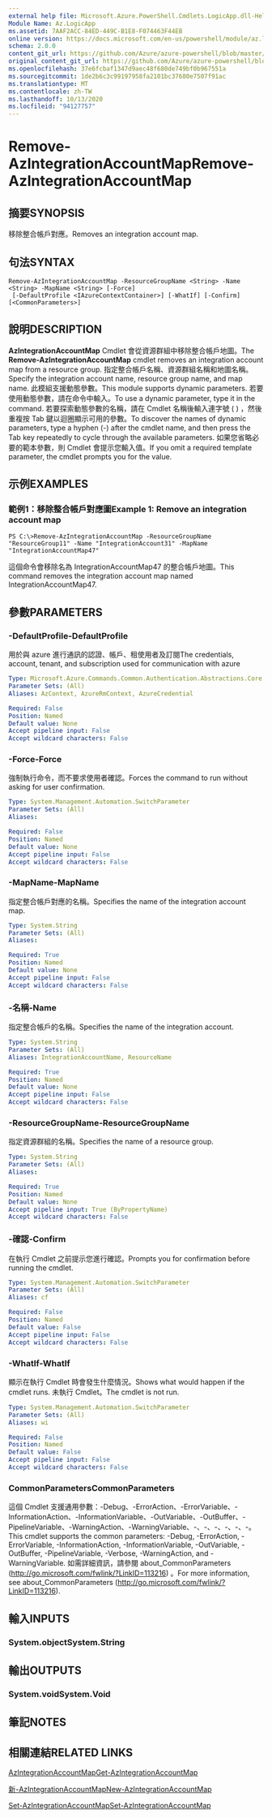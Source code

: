 ```yaml
---
external help file: Microsoft.Azure.PowerShell.Cmdlets.LogicApp.dll-Help.xml
Module Name: Az.LogicApp
ms.assetid: 7AAF2ACC-84ED-449C-B1E8-F074463F44EB
online version: https://docs.microsoft.com/en-us/powershell/module/az.logicapp/remove-azintegrationaccountmap
schema: 2.0.0
content_git_url: https://github.com/Azure/azure-powershell/blob/master/src/LogicApp/LogicApp/help/Remove-AzIntegrationAccountMap.md
original_content_git_url: https://github.com/Azure/azure-powershell/blob/master/src/LogicApp/LogicApp/help/Remove-AzIntegrationAccountMap.md
ms.openlocfilehash: 37e6fcbaf1347d9aec48f680de749bf0b967551a
ms.sourcegitcommit: 1de2b6c3c99197958fa2101bc37680e7507f91ac
ms.translationtype: MT
ms.contentlocale: zh-TW
ms.lasthandoff: 10/13/2020
ms.locfileid: "94127757"
---
```

# <span data-ttu-id="8fb9e-101">Remove-AzIntegrationAccountMap</span><span class="sxs-lookup"><span data-stu-id="8fb9e-101">Remove-AzIntegrationAccountMap</span></span>

## <span data-ttu-id="8fb9e-102">摘要</span><span class="sxs-lookup"><span data-stu-id="8fb9e-102">SYNOPSIS</span></span>
<span data-ttu-id="8fb9e-103">移除整合帳戶對應。</span><span class="sxs-lookup"><span data-stu-id="8fb9e-103">Removes an integration account map.</span></span>

## <span data-ttu-id="8fb9e-104">句法</span><span class="sxs-lookup"><span data-stu-id="8fb9e-104">SYNTAX</span></span>

```
Remove-AzIntegrationAccountMap -ResourceGroupName <String> -Name <String> -MapName <String> [-Force]
 [-DefaultProfile <IAzureContextContainer>] [-WhatIf] [-Confirm] [<CommonParameters>]
```

## <span data-ttu-id="8fb9e-105">說明</span><span class="sxs-lookup"><span data-stu-id="8fb9e-105">DESCRIPTION</span></span>
<span data-ttu-id="8fb9e-106">**AzIntegrationAccountMap** Cmdlet 會從資源群組中移除整合帳戶地圖。</span><span class="sxs-lookup"><span data-stu-id="8fb9e-106">The **Remove-AzIntegrationAccountMap** cmdlet removes an integration account map from a resource group.</span></span>
<span data-ttu-id="8fb9e-107">指定整合帳戶名稱、資源群組名稱和地圖名稱。</span><span class="sxs-lookup"><span data-stu-id="8fb9e-107">Specify the integration account name, resource group name, and map name.</span></span>
<span data-ttu-id="8fb9e-108">此模組支援動態參數。</span><span class="sxs-lookup"><span data-stu-id="8fb9e-108">This module supports dynamic parameters.</span></span>
<span data-ttu-id="8fb9e-109">若要使用動態參數，請在命令中輸入。</span><span class="sxs-lookup"><span data-stu-id="8fb9e-109">To use a dynamic parameter, type it in the command.</span></span>
<span data-ttu-id="8fb9e-110">若要探索動態參數的名稱，請在 Cmdlet 名稱後輸入連字號 ( ) ，然後重複按 Tab 鍵以迴圈顯示可用的參數。</span><span class="sxs-lookup"><span data-stu-id="8fb9e-110">To discover the names of dynamic parameters, type a hyphen (-) after the cmdlet name, and then press the Tab key repeatedly to cycle through the available parameters.</span></span>
<span data-ttu-id="8fb9e-111">如果您省略必要的範本參數，則 Cmdlet 會提示您輸入值。</span><span class="sxs-lookup"><span data-stu-id="8fb9e-111">If you omit a required template parameter, the cmdlet prompts you for the value.</span></span>

## <span data-ttu-id="8fb9e-112">示例</span><span class="sxs-lookup"><span data-stu-id="8fb9e-112">EXAMPLES</span></span>

### <span data-ttu-id="8fb9e-113">範例1：移除整合帳戶對應圖</span><span class="sxs-lookup"><span data-stu-id="8fb9e-113">Example 1: Remove an integration account map</span></span>
```
PS C:\>Remove-AzIntegrationAccountMap -ResourceGroupName "ResourceGroup11" -Name "IntegrationAccount31" -MapName "IntegrationAccountMap47"
```

<span data-ttu-id="8fb9e-114">這個命令會移除名為 IntegrationAccountMap47 的整合帳戶地圖。</span><span class="sxs-lookup"><span data-stu-id="8fb9e-114">This command removes the integration account map named IntegrationAccountMap47.</span></span>

## <span data-ttu-id="8fb9e-115">參數</span><span class="sxs-lookup"><span data-stu-id="8fb9e-115">PARAMETERS</span></span>

### <span data-ttu-id="8fb9e-116">-DefaultProfile</span><span class="sxs-lookup"><span data-stu-id="8fb9e-116">-DefaultProfile</span></span>
<span data-ttu-id="8fb9e-117">用於與 azure 進行通訊的認證、帳戶、租使用者及訂閱</span><span class="sxs-lookup"><span data-stu-id="8fb9e-117">The credentials, account, tenant, and subscription used for communication with azure</span></span>

```yaml
Type: Microsoft.Azure.Commands.Common.Authentication.Abstractions.Core.IAzureContextContainer
Parameter Sets: (All)
Aliases: AzContext, AzureRmContext, AzureCredential

Required: False
Position: Named
Default value: None
Accept pipeline input: False
Accept wildcard characters: False
```

### <span data-ttu-id="8fb9e-118">-Force</span><span class="sxs-lookup"><span data-stu-id="8fb9e-118">-Force</span></span>
<span data-ttu-id="8fb9e-119">強制執行命令，而不要求使用者確認。</span><span class="sxs-lookup"><span data-stu-id="8fb9e-119">Forces the command to run without asking for user confirmation.</span></span>

```yaml
Type: System.Management.Automation.SwitchParameter
Parameter Sets: (All)
Aliases:

Required: False
Position: Named
Default value: None
Accept pipeline input: False
Accept wildcard characters: False
```

### <span data-ttu-id="8fb9e-120">-MapName</span><span class="sxs-lookup"><span data-stu-id="8fb9e-120">-MapName</span></span>
<span data-ttu-id="8fb9e-121">指定整合帳戶對應的名稱。</span><span class="sxs-lookup"><span data-stu-id="8fb9e-121">Specifies the name of the integration account map.</span></span>

```yaml
Type: System.String
Parameter Sets: (All)
Aliases:

Required: True
Position: Named
Default value: None
Accept pipeline input: False
Accept wildcard characters: False
```

### <span data-ttu-id="8fb9e-122">-名稱</span><span class="sxs-lookup"><span data-stu-id="8fb9e-122">-Name</span></span>
<span data-ttu-id="8fb9e-123">指定整合帳戶的名稱。</span><span class="sxs-lookup"><span data-stu-id="8fb9e-123">Specifies the name of the integration account.</span></span>

```yaml
Type: System.String
Parameter Sets: (All)
Aliases: IntegrationAccountName, ResourceName

Required: True
Position: Named
Default value: None
Accept pipeline input: False
Accept wildcard characters: False
```

### <span data-ttu-id="8fb9e-124">-ResourceGroupName</span><span class="sxs-lookup"><span data-stu-id="8fb9e-124">-ResourceGroupName</span></span>
<span data-ttu-id="8fb9e-125">指定資源群組的名稱。</span><span class="sxs-lookup"><span data-stu-id="8fb9e-125">Specifies the name of a resource group.</span></span>

```yaml
Type: System.String
Parameter Sets: (All)
Aliases:

Required: True
Position: Named
Default value: None
Accept pipeline input: True (ByPropertyName)
Accept wildcard characters: False
```

### <span data-ttu-id="8fb9e-126">-確認</span><span class="sxs-lookup"><span data-stu-id="8fb9e-126">-Confirm</span></span>
<span data-ttu-id="8fb9e-127">在執行 Cmdlet 之前提示您進行確認。</span><span class="sxs-lookup"><span data-stu-id="8fb9e-127">Prompts you for confirmation before running the cmdlet.</span></span>

```yaml
Type: System.Management.Automation.SwitchParameter
Parameter Sets: (All)
Aliases: cf

Required: False
Position: Named
Default value: False
Accept pipeline input: False
Accept wildcard characters: False
```

### <span data-ttu-id="8fb9e-128">-WhatIf</span><span class="sxs-lookup"><span data-stu-id="8fb9e-128">-WhatIf</span></span>
<span data-ttu-id="8fb9e-129">顯示在執行 Cmdlet 時會發生什麼情況。</span><span class="sxs-lookup"><span data-stu-id="8fb9e-129">Shows what would happen if the cmdlet runs.</span></span>
<span data-ttu-id="8fb9e-130">未執行 Cmdlet。</span><span class="sxs-lookup"><span data-stu-id="8fb9e-130">The cmdlet is not run.</span></span>

```yaml
Type: System.Management.Automation.SwitchParameter
Parameter Sets: (All)
Aliases: wi

Required: False
Position: Named
Default value: False
Accept pipeline input: False
Accept wildcard characters: False
```

### <span data-ttu-id="8fb9e-131">CommonParameters</span><span class="sxs-lookup"><span data-stu-id="8fb9e-131">CommonParameters</span></span>
<span data-ttu-id="8fb9e-132">這個 Cmdlet 支援通用參數：-Debug、-ErrorAction、-ErrorVariable、-InformationAction、-InformationVariable、-OutVariable、-OutBuffer、-PipelineVariable、-WarningAction、-WarningVariable、-、-、-、-、-、-。</span><span class="sxs-lookup"><span data-stu-id="8fb9e-132">This cmdlet supports the common parameters: -Debug, -ErrorAction, -ErrorVariable, -InformationAction, -InformationVariable, -OutVariable, -OutBuffer, -PipelineVariable, -Verbose, -WarningAction, and -WarningVariable.</span></span> <span data-ttu-id="8fb9e-133">如需詳細資訊，請參閱 about_CommonParameters (http://go.microsoft.com/fwlink/?LinkID=113216) 。</span><span class="sxs-lookup"><span data-stu-id="8fb9e-133">For more information, see about_CommonParameters (http://go.microsoft.com/fwlink/?LinkID=113216).</span></span>

## <span data-ttu-id="8fb9e-134">輸入</span><span class="sxs-lookup"><span data-stu-id="8fb9e-134">INPUTS</span></span>

### <span data-ttu-id="8fb9e-135">System.object</span><span class="sxs-lookup"><span data-stu-id="8fb9e-135">System.String</span></span>

## <span data-ttu-id="8fb9e-136">輸出</span><span class="sxs-lookup"><span data-stu-id="8fb9e-136">OUTPUTS</span></span>

### <span data-ttu-id="8fb9e-137">System.void</span><span class="sxs-lookup"><span data-stu-id="8fb9e-137">System.Void</span></span>

## <span data-ttu-id="8fb9e-138">筆記</span><span class="sxs-lookup"><span data-stu-id="8fb9e-138">NOTES</span></span>

## <span data-ttu-id="8fb9e-139">相關連結</span><span class="sxs-lookup"><span data-stu-id="8fb9e-139">RELATED LINKS</span></span>

[<span data-ttu-id="8fb9e-140">AzIntegrationAccountMap</span><span class="sxs-lookup"><span data-stu-id="8fb9e-140">Get-AzIntegrationAccountMap</span></span>](./Get-AzIntegrationAccountMap.md)

[<span data-ttu-id="8fb9e-141">新-AzIntegrationAccountMap</span><span class="sxs-lookup"><span data-stu-id="8fb9e-141">New-AzIntegrationAccountMap</span></span>](./New-AzIntegrationAccountMap.md)

[<span data-ttu-id="8fb9e-142">Set-AzIntegrationAccountMap</span><span class="sxs-lookup"><span data-stu-id="8fb9e-142">Set-AzIntegrationAccountMap</span></span>](./Set-AzIntegrationAccountMap.md)


